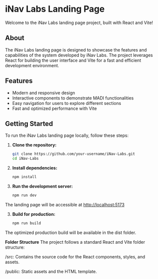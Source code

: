 # iNav Labs Landing Page

Welcome to the iNav Labs landing page project, built with React and Vite!


## About

The iNav Labs landing page is designed to showcase the features and capabilities of the system developed by iNav Labs. The project leverages React for building the user interface and Vite for a fast and efficient development environment.

## Features

- Modern and responsive design
- Interactive components to demonstrate MADI functionalities
- Easy navigation for users to explore different sections
- Fast and optimized performance with Vite

## Getting Started

To run the iNav Labs landing page locally, follow these steps:

1. **Clone the repository:**

   ```bash
   git clone https://github.com/your-username/iNav-Labs.git
   cd iNav-Labs

2. **Install dependencies:**
    ```bash
   npm install

3. **Run the development server:**
    ```bash
   npm run dev

The landing page will be accessible at [http://localhost:5173](http://localhost:5173/)

3. **Build for production:**
    ```bash
   npm run build

The optimized production build will be available in the dist folder.

**Folder Structure**
The project follows a standard React and Vite folder structure:

/src: Contains the source code for the React components, styles, and assets.

/public: Static assets and the HTML template.
